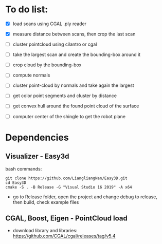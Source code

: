 

# To do list:


- [x] load scans using CGAL .ply reader
- [x] measure distance between scans, then crop the last scan
- [ ] cluster pointcloud using cilantro or cgal
- [ ] take the largest scan and create the bounding-box around it
- [ ] crop cloud by the bounding-box
- [ ] compute normals
- [ ] cluster point-cloud by normals and take again the largest
- [ ] get color point segments and cluster by distance
- [ ] get convex hull around the found point cloud of the surface
- [ ] computer center of the shingle to get the robot plane



# Dependencies

## Visualizer - Easy3d

bash commands:

```
git clone https://github.com/LiangliangNan/Easy3D.git
cd Easy3D
cmake -S . -B Release -G "Visual Studio 16 2019" -A x64
```

* go to Release folder, open the project and change debug to release, then build, check example files


## CGAL, Boost, Eigen - PointCloud load

* download library and libraries: https://github.com/CGAL/cgal/releases/tag/v5.4

